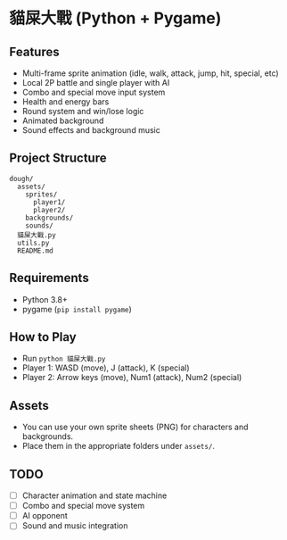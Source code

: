 # 貓屎大戰 (Python + Pygame)

## Features
- Multi-frame sprite animation (idle, walk, attack, jump, hit, special, etc)
- Local 2P battle and single player with AI
- Combo and special move input system
- Health and energy bars
- Round system and win/lose logic
- Animated background
- Sound effects and background music

## Project Structure
```
dough/
  assets/
    sprites/
      player1/
      player2/
    backgrounds/
    sounds/
  貓屎大戰.py
  utils.py
  README.md
```

## Requirements
- Python 3.8+
- pygame (`pip install pygame`)

## How to Play
- Run `python 貓屎大戰.py`
- Player 1: WASD (move), J (attack), K (special)
- Player 2: Arrow keys (move), Num1 (attack), Num2 (special)

## Assets
- You can use your own sprite sheets (PNG) for characters and backgrounds.
- Place them in the appropriate folders under `assets/`.

## TODO
- [ ] Character animation and state machine
- [ ] Combo and special move system
- [ ] AI opponent
- [ ] Sound and music integration